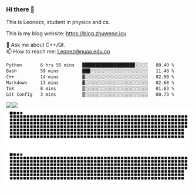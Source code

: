 ### Hi there 👋

<!--
**Leonezz/Leonezz** is a ✨ _special_ ✨ repository because its `README.md` (this file) appears on your GitHub profile.

Here are some ideas to get you started:

-->

This is Leonezz, student in physics and cs.

This is my blog website: https://blog.zhuwenq.icu

💬 Ask me about C++/Qt. \
📫 How to reach me: Leonez@nuaa.edu.cn

<!--START_SECTION:waka-->

```text
Python       6 hrs 55 mins   ████████████████████░░░░░   80.40 %
Bash         59 mins         ███░░░░░░░░░░░░░░░░░░░░░░   11.48 %
C++          14 mins         ▓░░░░░░░░░░░░░░░░░░░░░░░░   02.90 %
Markdown     13 mins         ▓░░░░░░░░░░░░░░░░░░░░░░░░   02.68 %
TeX          8 mins          ▒░░░░░░░░░░░░░░░░░░░░░░░░   01.63 %
Git Config   3 mins          ▒░░░░░░░░░░░░░░░░░░░░░░░░   00.73 %
```

<!--END_SECTION:waka-->

<img align="left" src="https://github-readme-stats.vercel.app/api?username=Leonezz&count_private=true&show_icons=true&include_all_commits=true&theme=vue"/>
<img align="left" src="https://github-readme-stats.vercel.app/api/top-langs/?username=Leonezz&hide=TeX&layout=compact&theme=vue"/>

![GitHub Snake Light](https://raw.githubusercontent.com/Leonezz/Leonezz/output/github-contribution-grid-snake-light.svg#gh-light-mode-only)![GitHub Snake dark](https://raw.githubusercontent.com/Leonezz/Leonezz/output/github-contribution-grid-snake-dark.svg#gh-dark-mode-only)

